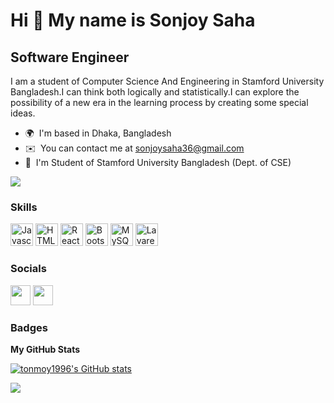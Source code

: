 Hi 👋 My name is Sonjoy Saha
============================

Software Engineer
-----------------

I am a student of Computer Science And Engineering in Stamford University Bangladesh.I can think both logically and statistically.I can explore the possibility of a new era in the learning process by creating some special ideas.

* 🌍  I'm based in Dhaka, Bangladesh
* ✉️  You can contact me at [sonjoysaha36@gmail.com](mailto:sonjoysaha36@gmail.com)
* 🚀  I'm Student of Stamford University Bangladesh (Dept. of CSE)


<a href="https://www.github.com/sonjoysaha36" target="_blank" rel="noreferrer"><img
src="https://img.shields.io/github/followers/sonjoysaha36?logo=github&style=for-the-badge&color=0891b2&labelColor=1c1917" /></a>

### Skills

<p align="left">

<a href="https://developer.mozilla.org/en-US/docs/Web/JavaScript" target="_blank" rel="noreferrer"><img src="https://raw.githubusercontent.com/danielcranney/readme-generator/main/public/icons/skills/javascript-colored.svg" width="36" height="36" alt="Javascript" /></a>
<a href="https://developer.mozilla.org/en-US/docs/Glossary/HTML5" target="_blank" rel="noreferrer"><img src="https://raw.githubusercontent.com/danielcranney/readme-generator/main/public/icons/skills/html5-colored.svg" width="36" height="36" alt="HTML5" /></a>
<a href="https://reactjs.org/" target="_blank" rel="noreferrer"><img src="https://raw.githubusercontent.com/danielcranney/readme-generator/main/public/icons/skills/react-colored.svg" width="36" height="36" alt="React" /></a>
<a href="https://getbootstrap.com/" target="_blank" rel="noreferrer"><img src="https://raw.githubusercontent.com/danielcranney/readme-generator/main/public/icons/skills/bootstrap-colored.svg" width="36" height="36" alt="Bootstrap" /></a>
<a href="https://www.mysql.com/" target="_blank" rel="noreferrer"><img src="https://raw.githubusercontent.com/danielcranney/readme-generator/main/public/icons/skills/mysql-colored.svg" width="36" height="36" alt="MySQL" /></a>
<a href="https://laravel.com/" target="_blank" rel="noreferrer"><img src="https://raw.githubusercontent.com/danielcranney/readme-generator/main/public/icons/skills/laravel-colored.svg" width="36" height="36" alt="Lavarel" /></a>

</p>


### Socials

<p align="left"> <a href="https://www.github.com/sonjoysaha36" target="_blank" rel="noreferrer"><img src="https://raw.githubusercontent.com/danielcranney/readme-generator/main/public/icons/socials/github.svg" width="32" height="32" /></a> <a href="https://www.linkedin.com/in/sonjoy-saha-2a8132170/" target="_blank" rel="noreferrer"><img src="https://raw.githubusercontent.com/danielcranney/readme-generator/main/public/icons/socials/linkedin.svg" width="32" height="32" /></a></p>

### Badges

<b>My GitHub Stats</b>

<a href="http://www.github.com/sonjoysaha36"><img src="https://github-readme-stats.vercel.app/api?username=sonjoysaha36&show_icons=true&hide=&count_private=true&title_color=14b8a6&text_color=ffffff&icon_color=0891b2&bg_color=1c1917&hide_border=true&show_icons=true" alt="tonmoy1996's GitHub stats" /></a>

<a href="http://www.github.com/sonjoysaha36"><img src="https://github-readme-streak-stats.herokuapp.com/?user=sonjoysaha36&stroke=ffffff&background=1c1917&ring=14b8a6&fire=14b8a6&currStreakNum=ffffff&currStreakLabel=14b8a6&sideNums=ffffff&sideLabels=ffffff&dates=ffffff&hide_border=true" /></a>